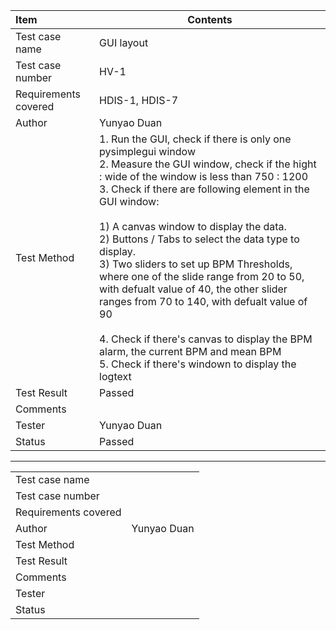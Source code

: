 |Item| Contents  |  
|:--|--|
|Test case name | GUI layout |
|Test case number| HV-1|
|Requirements covered| HDIS-1, HDIS-7|
|Author | Yunyao Duan|
|Test Method| 1. Run the GUI, check if there is only one pysimplegui window <br> 2. Measure the GUI window, check if the hight : wide of the window is less than 750 : 1200 <br> 3. Check if there are following element in the GUI window:<br> <br>1) A canvas window to display the data. <br> 2) Buttons / Tabs to select the data type to display.<br> 3) Two sliders to set up BPM Thresholds, where one of the slide range from 20 to 50, with defualt value of 40, the other slider ranges from 70 to 140, with defualt value of 90 <br><br> 4. Check if there's canvas to display the BPM alarm, the current BPM and mean BPM <br> 5. Check if there's windown to display the logtext|
|Test Result| Passed |
|Comments| |
|Tester| Yunyao Duan |
|Status| Passed|



---

|  |    |  
|:--|--|
|Test case name | |
|Test case number| |
|Requirements covered||
|Author | Yunyao Duan|
|Test Method|  |
|Test Result|  |
|Comments| |
|Tester| |
|Status| |